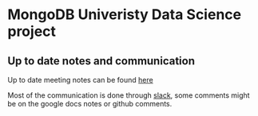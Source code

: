 # MongoDB Univeristy Data Science project



## Up to date notes and communication
Up to date meeting notes can be found [here](https://docs.google.com/document/d/1MEdT880VLQXTNt3ntziF8s0huWkKRbbRrKYeBnt_66k/edit)

Most of the communication is done through [slack](https://mongodbu-data.slack.com/home), some comments might be on the google docs notes or github comments. 







